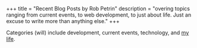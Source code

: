 +++
title = "Recent Blog Posts by Rob Petrin"
description = "overing topics ranging from current events, to web development, to just about life. Just an excuse to write more than anything else."
+++

 Categories (will) include development, current events, technology, and [my life](/categories/personal 'personal').